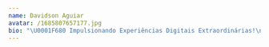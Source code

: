 ```yaml
---
name: Davidson Aguiar
avatar: /1685807657177.jpg
bio: "\U0001F680 Impulsionando Experiências Digitais Extraordinárias!\n\nSou um desenvolvedor front-end entusiasta apaixonado por transformar ideias em realidade digital. Atualmente, atuo como desenvolvedor full stack em um ambiente dinâmico, liderando o desenvolvimento completo de um inovador sistema de provas.\n\n\U0001F310 Tecnologias em Foco:\n\nReact | Next.js | TypeScript | Node.js | Express.js | Prisma\n\n\U0001F4BB O Que Faço:\n\nDesenvolvo interfaces envolventes com React e Tailwind CSS.\nGerencio o back-end eficientemente usando Node.js e Express, com Prisma para uma gestão de banco de dados otimizada.\nEnfrento desafios complexos com soluções inovadoras e código TypeScript para robustez.\n"
---
```


